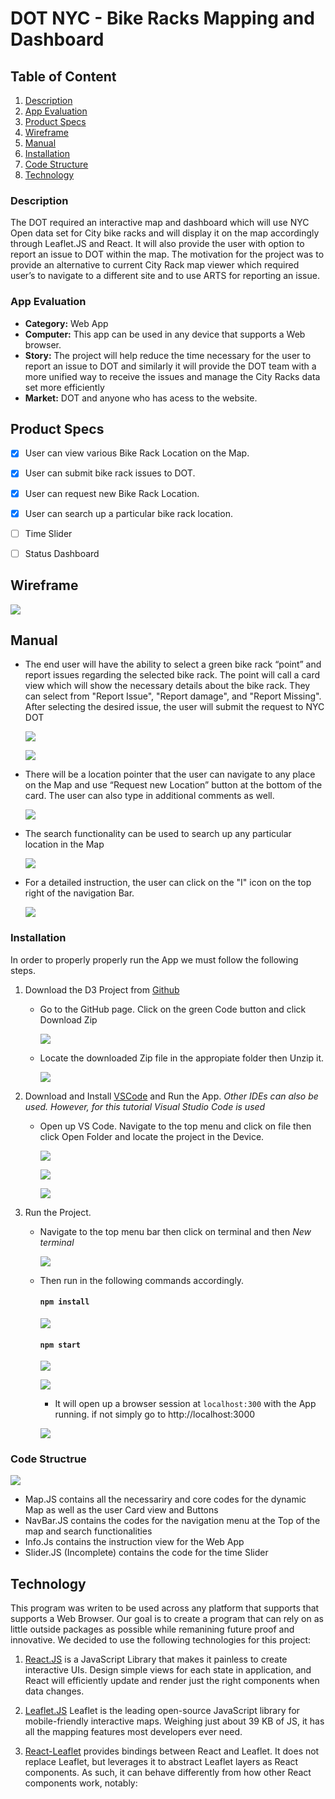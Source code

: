 # DOT NYC - Bike Racks Mapping and Dashboard

## Table of Content

1. [Description](#Overview)
2. [App Evaluation](#Usage)
3. [Product Specs](#Product-Specs)
4. [Wireframe](#Wireframes)
5. [Manual](#Manual)
6. [Installation](#Installation)
7. [Code Structure](#Code)
8. [Technology](#Documentation)

### Description

The DOT required an interactive map and dashboard which will use NYC Open data set for City bike racks and will display it on the map accordingly through Leaflet.JS and React. It will also provide the user with option to report an issue to DOT within the map. The motivation for the project was to provide an alternative to current City Rack map viewer which required user’s to navigate to a different site and to use ARTS for reporting an issue.

### App Evaluation

- **Category:** Web App
- **Computer:** This app can be used in any device that supports a Web browser.
- **Story:** The project will help reduce the time necessary for the user to report an issue to DOT and similarly it will provide the DOT team with a more unified way to receive the issues and manage the City Racks data set more efficiently
- **Market:** DOT and anyone who has acess to the website.


## Product Specs

- [x] User can view various Bike Rack Location on the Map.
- [x] User can submit bike rack issues to DOT.
- [x] User can request new Bike Rack Location.
- [x] User can search up a particular bike rack location.
- [ ] Time Slider
- [ ] Status Dashboard



## Wireframe

![](https://i.imgur.com/5Y3kpvR.jpg)


## Manual

- The end user will have the ability to select a green bike rack “point” and report issues regarding the selected bike rack. The point will call a card view which will show the necessary details about the bike rack. They can select from "Report Issue", "Report damage", and "Report Missing". After selecting the desired issue, the user will submit the request to NYC DOT

    ![](https://i.imgur.com/qct46V6.jpg)
    
    ![](https://i.imgur.com/PoFXx39.jpg)

- There will be a location pointer that the user can navigate to any place on the Map and use “Request new Location” button at the bottom of the card. The user can also type in additional comments as well.
 
    ![](https://i.imgur.com/oPlyLdJ.jpg)

- The search functionality can be used to search up any particular location in the Map

    ![](https://i.imgur.com/YmcAQfr.jpg)

- For a detailed instruction, the user can click on the "I" icon on the top right of the navigation Bar.

    ![](https://i.imgur.com/zZLFXaU.jpg)


### Installation

In order to properly properly run the App we must follow the following steps.

1. Download the D3 Project from [Github](https://github.com/nafeeur/DOT_Internship_2022)
   
   - Go to the GitHub page. Click on the green Code button and click Download Zip
   
       ![](https://i.imgur.com/KjRRQPB.jpg)
    
    - Locate the downloaded Zip file in the appropiate folder then Unzip it. 
    
        ![](https://i.imgur.com/HmvNrsL.jpg)

2. Download and Install [VSCode](https://code.visualstudio.com/) and Run the App. *Other IDEs can also be used. However, for this tutorial Visual Studio Code is used*
    - Open up VS Code. Navigate to the top menu and click on file then click Open Folder and locate the project in the Device.
    
       ![](https://i.imgur.com/syU7AjA.jpg)
       
       ![](https://i.imgur.com/AsysAya.jpg)
       
       ![](https://i.imgur.com/B4TUFrp.jpg)

3. Run the Project.
    - Navigate to the top menu bar then click on terminal and then *New terminal*
    
        ![](https://i.imgur.com/2LfcH2M.jpg)
   
   - Then run in the following commands accordingly.
     #### `npm install` 
        ![](https://i.imgur.com/LRWETg0.jpg)
     #### `npm start` 
        ![](https://i.imgur.com/s5H4xb5.jpg)

        ![](https://i.imgur.com/gVkgEWD.jpg)
        - It will open up a browser session at `localhost:300` with the App running. if not simply go to http://localhost:3000
             
        ![](https://i.imgur.com/W7V0R1S.jpg)
        

### Code Structrue 


![](https://i.imgur.com/VTDdb3w.jpg)

- Map.JS contains all the necessariry and core codes for the dynamic Map as well as the user Card view and Buttons
- NavBar.JS contains the codes for the navigation menu at the Top of the map and search functionalities
- Info.Js contains the instruction view for the Web App
- Slider.JS (Incomplete) contains the code for the time Slider


## Technology

This program was writen to be used across any platform that supports that supports a Web Browser. Our goal is to create a program that can rely on as little outside packages as possible while remanining future proof and innovative. We decided to use the following technologies for this project:

1. [React.JS](https://reactjs.org/) is a JavaScript Library that makes it painless to create interactive UIs. Design simple views for each state in  application, and React will efficiently update and render just the right components when data changes.

2. [Leaflet.JS](https://www.tensorflow.org/) Leaflet is the leading open-source JavaScript library for mobile-friendly interactive maps. Weighing just about 39 KB of JS, it has all the mapping features most developers ever need.

3. [React-Leaflet](https://react-leaflet.js.org/) provides bindings between React and Leaflet. It does not replace Leaflet, but leverages it to abstract Leaflet layers as React components. As such, it can behave differently from how other React components work, notably:


